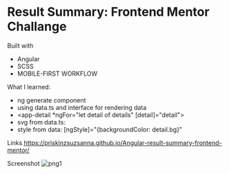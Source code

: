 # Result Summary: Frontend Mentor Challange
Built with

 - Angular
 - SCSS
 - MOBILE-FIRST WORKFLOW


What I learned:

 - ng generate component
 - using data.ts and interface for rendering data
 - <app-detail *ngFor="let detail of details" [detail]="detail"></app-detail>
 - svg from data.ts:  <div class="icon">
            <img src="assets/images/icon-{{detail.icon}}.svg" alt="">
        </div>
 - style from data: [ngStyle]="{backgroundColor: detail.bg}"

Links
https://priskinzsuzsanna.github.io/Angular-result-summary-frontend-mentor/

Screenshot
![png1](https://github.com/PriskinZsuzsanna/angular-chanel-frontendmentor/assets/121173949/f892a88a-aaf3-45c6-bb71-6126d6113ddf)

